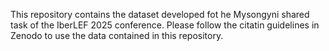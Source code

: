 This repository contains the dataset developed fot he Mysongyni shared task of the IberLEF 2025 conference.
Please follow the citatin guidelines in Zenodo to use the data contained in this repository.